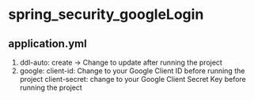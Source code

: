 # spring_security_googleLogin

## application.yml
1. ddl-auto: create -> Change to update after running the project
2. google:
      client-id: Change to your Google Client ID before running the project
      client-secret: change to your Google Client Secret Key before running the project

